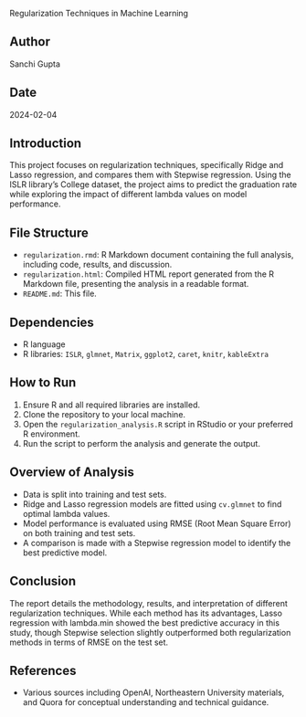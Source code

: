 Regularization Techniques in Machine Learning

## Author
Sanchi Gupta

## Date
2024-02-04

## Introduction
This project focuses on regularization techniques, specifically Ridge and Lasso regression, and compares them with Stepwise regression. Using the ISLR library’s College dataset, the project aims to predict the graduation rate while exploring the impact of different lambda values on model performance.

## File Structure
- `regularization.rmd`: R Markdown document containing the full analysis, including code, results, and discussion.
- `regularization.html`: Compiled HTML report generated from the R Markdown file, presenting the analysis in a readable format.
- `README.md`: This file.

## Dependencies
- R language
- R libraries: `ISLR`, `glmnet`, `Matrix`, `ggplot2`, `caret`, `knitr`, `kableExtra`

## How to Run
1. Ensure R and all required libraries are installed.
2. Clone the repository to your local machine.
3. Open the `regularization_analysis.R` script in RStudio or your preferred R environment.
4. Run the script to perform the analysis and generate the output.

## Overview of Analysis
- Data is split into training and test sets.
- Ridge and Lasso regression models are fitted using `cv.glmnet` to find optimal lambda values.
- Model performance is evaluated using RMSE (Root Mean Square Error) on both training and test sets.
- A comparison is made with a Stepwise regression model to identify the best predictive model.

## Conclusion
The report details the methodology, results, and interpretation of different regularization techniques. While each method has its advantages, Lasso regression with lambda.min showed the best predictive accuracy in this study, though Stepwise selection slightly outperformed both regularization methods in terms of RMSE on the test set.

## References
- Various sources including OpenAI, Northeastern University materials, and Quora for conceptual understanding and technical guidance.
